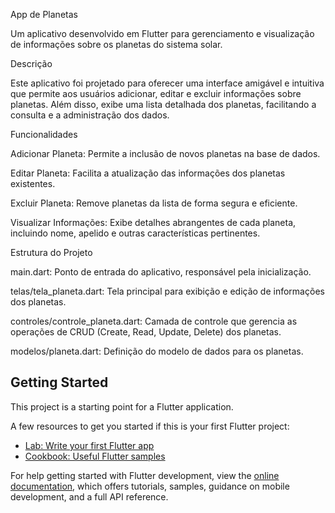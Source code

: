 App de Planetas

Um aplicativo desenvolvido em Flutter para gerenciamento e visualização de informações sobre os planetas do sistema solar.

Descrição

Este aplicativo foi projetado para oferecer uma interface amigável e intuitiva que permite aos usuários adicionar, editar e excluir informações sobre planetas. Além disso, exibe uma lista detalhada dos planetas, facilitando a consulta e a administração dos dados.

Funcionalidades

Adicionar Planeta: Permite a inclusão de novos planetas na base de dados.

Editar Planeta: Facilita a atualização das informações dos planetas existentes.

Excluir Planeta: Remove planetas da lista de forma segura e eficiente.

Visualizar Informações: Exibe detalhes abrangentes de cada planeta, incluindo nome, apelido e outras características pertinentes.

Estrutura do Projeto

main.dart: Ponto de entrada do aplicativo, responsável pela inicialização.

telas/tela_planeta.dart: Tela principal para exibição e edição de informações dos planetas.

controles/controle_planeta.dart: Camada de controle que gerencia as operações de CRUD (Create, Read, Update, Delete) dos planetas.

modelos/planeta.dart: Definição do modelo de dados para os planetas.

## Getting Started

This project is a starting point for a Flutter application.

A few resources to get you started if this is your first Flutter project:

- [Lab: Write your first Flutter app](https://docs.flutter.dev/get-started/codelab)
- [Cookbook: Useful Flutter samples](https://docs.flutter.dev/cookbook)

For help getting started with Flutter development, view the
[online documentation](https://docs.flutter.dev/), which offers tutorials,
samples, guidance on mobile development, and a full API reference.

